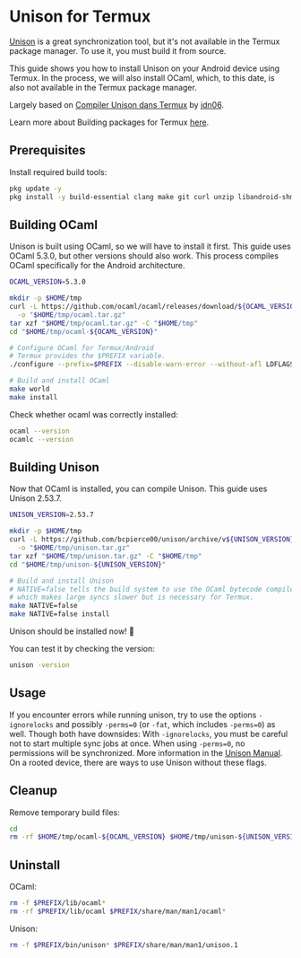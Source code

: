# Unison for Termux

[Unison](https://github.com/bcpierce00/unison) is a great synchronization tool, but it's not available in the Termux package manager. To use it, you must build it from source.

This guide shows you how to install Unison on your Android device using Termux.
In the process, we will also install OCaml, which, to this date, is also not available in the Termux package manager.

Largely based on [Compiler Unison dans Termux](https://lunixite.nappey.org/compiler-unison-termux.html) by [jdn06](https://lunixite.nappey.org/author/jdn06.html).

Learn more about Building packages for Termux [here](https://wiki.termux.com/wiki/Building_packages).

## Prerequisites

Install required build tools:
```sh
pkg update -y
pkg install -y build-essential clang make git curl unzip libandroid-shmem
```

## Building OCaml

Unison is built using OCaml, so we will have to install it first.
This guide uses OCaml 5.3.0, but other versions should also work. This process compiles OCaml specifically for the Android architecture.

```sh
OCAML_VERSION=5.3.0

mkdir -p $HOME/tmp
curl -L https://github.com/ocaml/ocaml/releases/download/${OCAML_VERSION}/ocaml-${OCAML_VERSION}.tar.gz \
  -o "$HOME/tmp/ocaml.tar.gz"
tar xzf "$HOME/tmp/ocaml.tar.gz" -C "$HOME/tmp"
cd "$HOME/tmp/ocaml-${OCAML_VERSION}"

# Configure OCaml for Termux/Android
# Termux provides the $PREFIX variable.
./configure --prefix=$PREFIX --disable-warn-error --without-afl LDFLAGS="-landroid-shmem"

# Build and install OCaml
make world
make install
```

Check whether ocaml was correctly installed:
```sh
ocaml --version
ocamlc --version
```

## Building Unison

Now that OCaml is installed, you can compile Unison. This guide uses Unison 2.53.7.

```sh
UNISON_VERSION=2.53.7

mkdir -p $HOME/tmp
curl -L https://github.com/bcpierce00/unison/archive/v${UNISON_VERSION}.tar.gz \
  -o "$HOME/tmp/unison.tar.gz"
tar xzf "$HOME/tmp/unison.tar.gz" -C "$HOME/tmp"
cd "$HOME/tmp/unison-${UNISON_VERSION}"

# Build and install Unison
# NATIVE=false tells the build system to use the OCaml bytecode compiler,
# which makes large syncs slower but is necessary for Termux.
make NATIVE=false
make NATIVE=false install
```

Unison should be installed now! 🎉

You can test it by checking the version:
```sh
unison -version
```

## Usage

If you encounter errors while running unison, try to use the options `-ignorelocks` and possibly `-perms=0` (or `-fat`, which includes `-perms=0`) as well.
Though both have downsides: With `-ignorelocks`, you must be careful not to start multiple sync jobs at once.
When using `-perms=0`, no permissions will be synchronized. More information in the [Unison Manual](https://man.archlinux.org/man/unison.1.en).
On a rooted device, there are ways to use Unison without these flags.

## Cleanup

Remove temporary build files:
```sh
cd
rm -rf $HOME/tmp/ocaml-${OCAML_VERSION} $HOME/tmp/unison-${UNISON_VERSION} $HOME/tmp/*.tar.gz
```

## Uninstall

OCaml:
```sh
rm -f $PREFIX/lib/ocaml*
rm -rf $PREFIX/lib/ocaml $PREFIX/share/man/man1/ocaml*
```

Unison:
```sh
rm -f $PREFIX/bin/unison* $PREFIX/share/man/man1/unison.1
```
